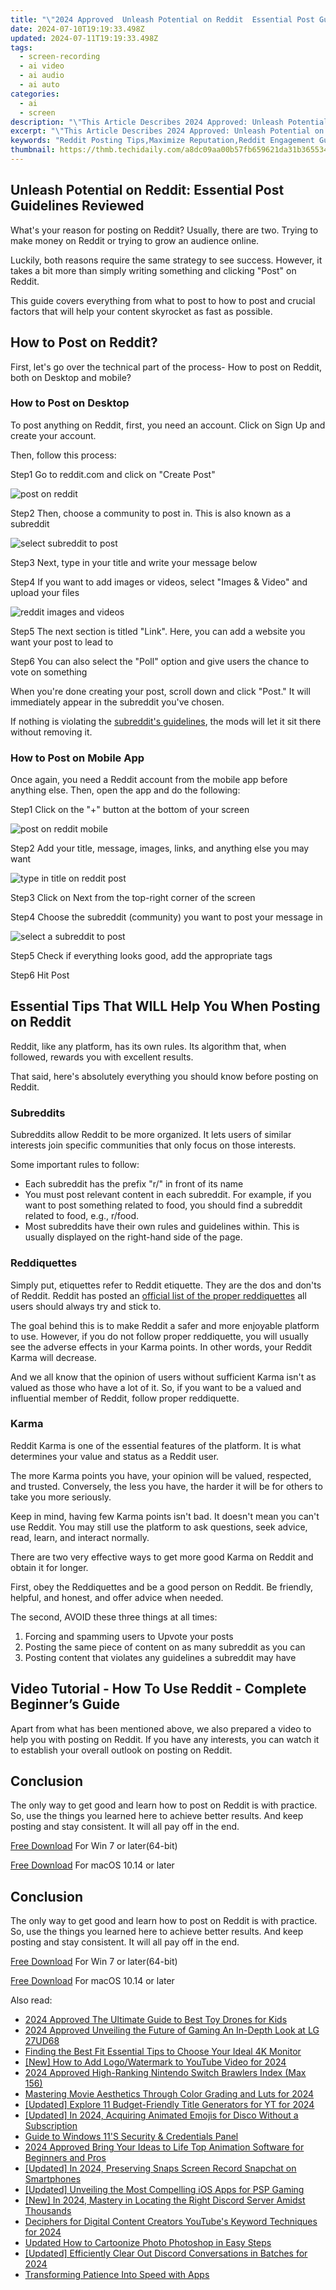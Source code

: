 ```yaml
---
title: "\"2024 Approved  Unleash Potential on Reddit  Essential Post Guidelines Reviewed\""
date: 2024-07-10T19:19:33.498Z
updated: 2024-07-11T19:19:33.498Z
tags: 
  - screen-recording
  - ai video
  - ai audio
  - ai auto
categories: 
  - ai
  - screen
description: "\"This Article Describes 2024 Approved: Unleash Potential on Reddit: Essential Post Guidelines Reviewed\""
excerpt: "\"This Article Describes 2024 Approved: Unleash Potential on Reddit: Essential Post Guidelines Reviewed\""
keywords: "Reddit Posting Tips,Maximize Reputation,Reddit Engagement Guide,Post Strategies for Success,Essential Reddit Guidelines,Boost Reddit Presence,Review Reddit Best Practices"
thumbnail: https://thmb.techidaily.com/a8dc09aa00b57fb659621da31b365534682fa3f06b50eb65c4dc48b9a72515ec.jpg
---
```


## Unleash Potential on Reddit: Essential Post Guidelines Reviewed

What's your reason for posting on Reddit? Usually, there are two. Trying to make money on Reddit or trying to grow an audience online.

Luckily, both reasons require the same strategy to see success. However, it takes a bit more than simply writing something and clicking "Post" on Reddit.

This guide covers everything from what to post to how to post and crucial factors that will help your content skyrocket as fast as possible.

## How to Post on Reddit?

First, let's go over the technical part of the process- How to post on Reddit, both on Desktop and mobile?

### How to Post on Desktop

To post anything on Reddit, first, you need an account. Click on Sign Up and create your account.

Then, follow this process:

Step1 Go to reddit.com and click on "Create Post"

![post on reddit](https://images.wondershare.com/filmora/article-images/2023/01/create-reddit-post.png)

Step2 Then, choose a community to post in. This is also known as a subreddit

![select subreddit to post](https://images.wondershare.com/filmora/article-images/2023/01/choose-community.png)

Step3 Next, type in your title and write your message below

Step4 If you want to add images or videos, select "Images & Video" and upload your files

![reddit images and videos](https://images.wondershare.com/filmora/article-images/2023/01/images-and-videos.png)

Step5 The next section is titled "Link". Here, you can add a website you want your post to lead to

Step6 You can also select the "Poll" option and give users the chance to vote on something

When you're done creating your post, scroll down and click "Post." It will immediately appear in the subreddit you've chosen.

If nothing is violating the [subreddit's guidelines](#%5FSubreddits), the mods will let it sit there without removing it.

### How to Post on Mobile App

Once again, you need a Reddit account from the mobile app before anything else. Then, open the app and do the following:

Step1 Click on the "+" button at the bottom of your screen

![post on reddit mobile](https://images.wondershare.com/filmora/article-images/2023/01/reddit-home.PNG)

Step2 Add your title, message, images, links, and anything else you may want

![type in title on reddit post](https://images.wondershare.com/filmora/article-images/2023/01/reddit-post-title.PNG)

Step3 Click on Next from the top-right corner of the screen

Step4 Choose the subreddit (community) you want to post your message in

![select a subreddit to post](https://images.wondershare.com/filmora/article-images/2023/01/reddit-subreddit.PNG)

Step5 Check if everything looks good, add the appropriate tags

Step6 Hit Post

## Essential Tips That WILL Help You When Posting on Reddit

Reddit, like any platform, has its own rules. Its algorithm that, when followed, rewards you with excellent results.

That said, here's absolutely everything you should know before posting on Reddit.

### Subreddits

Subreddits allow Reddit to be more organized. It lets users of similar interests join specific communities that only focus on those interests.

Some important rules to follow:

* Each subreddit has the prefix "r/" in front of its name
* You must post relevant content in each subreddit. For example, if you want to post something related to food, you should find a subreddit related to food, e.g., r/food.
* Most subreddits have their own rules and guidelines within. This is usually displayed on the right-hand side of the page.

### Reddiquettes

Simply put, etiquettes refer to Reddit etiquette. They are the dos and don'ts of Reddit. Reddit has posted an [official list of the proper reddiquettes](https://www.reddithelp.com/hc/en-us/articles/205926439) all users should always try and stick to.

The goal behind this is to make Reddit a safer and more enjoyable platform to use. However, if you do not follow proper reddiquette, you will usually see the adverse effects in your Karma points. In other words, your Reddit Karma will decrease.

And we all know that the opinion of users without sufficient Karma isn't as valued as those who have a lot of it. So, if you want to be a valued and influential member of Reddit, follow proper reddiquette.

### Karma

Reddit Karma is one of the essential features of the platform. It is what determines your value and status as a Reddit user.

The more Karma points you have, your opinion will be valued, respected, and trusted. Conversely, the less you have, the harder it will be for others to take you more seriously.

Keep in mind, having few Karma points isn't bad. It doesn't mean you can't use Reddit. You may still use the platform to ask questions, seek advice, read, learn, and interact normally.

There are two very effective ways to get more good Karma on Reddit and obtain it for longer.

First, obey the Reddiquettes and be a good person on Reddit. Be friendly, helpful, and honest, and offer advice when needed.

The second, AVOID these three things at all times:

1. Forcing and spamming users to Upvote your posts
2. Posting the same piece of content on as many subreddit as you can
3. Posting content that violates any guidelines a subreddit may have

## Video Tutorial - How To Use Reddit - Complete Beginner’s Guide

Apart from what has been mentioned above, we also prepared a video to help you with posting on Reddit. If you have any interests, you can watch it to establish your overall outlook on posting on Reddit.

## Conclusion

The only way to get good and learn how to post on Reddit is with practice. So, use the things you learned here to achieve better results. And keep posting and stay consistent. It will all pay off in the end.

[Free Download](https://tools.techidaily.com/wondershare/filmora/download/) For Win 7 or later(64-bit)

[Free Download](https://tools.techidaily.com/wondershare/filmora/download/) For macOS 10.14 or later

## Conclusion

The only way to get good and learn how to post on Reddit is with practice. So, use the things you learned here to achieve better results. And keep posting and stay consistent. It will all pay off in the end.

[Free Download](https://tools.techidaily.com/wondershare/filmora/download/) For Win 7 or later(64-bit)

[Free Download](https://tools.techidaily.com/wondershare/filmora/download/) For macOS 10.14 or later

<ins class="adsbygoogle"
     style="display:block"
     data-ad-format="autorelaxed"
     data-ad-client="ca-pub-7571918770474297"
     data-ad-slot="1223367746"></ins>

<ins class="adsbygoogle"
     style="display:block"
     data-ad-format="autorelaxed"
     data-ad-client="ca-pub-7571918770474297"
     data-ad-slot="1223367746"></ins>



<ins class="adsbygoogle"
     style="display:block"
     data-ad-client="ca-pub-7571918770474297"
     data-ad-slot="8358498916"
     data-ad-format="auto"
     data-full-width-responsive="true"></ins>


<span class="atpl-alsoreadstyle">Also read:</span>
<div><ul>
<li><a href="https://article-knowledge.techidaily.com/2024-approved-the-ultimate-guide-to-best-toy-drones-for-kids/"><u>2024 Approved  The Ultimate Guide to Best Toy Drones for Kids</u></a></li>
<li><a href="https://article-knowledge.techidaily.com/2024-approved-unveiling-the-future-of-gaming-an-in-depth-look-at-lg-27ud68/"><u>2024 Approved  Unveiling the Future of Gaming  An In-Depth Look at LG 27UD68</u></a></li>
<li><a href="https://extra-tips.techidaily.com/finding-the-best-fit-essential-tips-to-choose-your-ideal-4k-monitor/"><u>Finding the Best Fit  Essential Tips to Choose Your Ideal 4K Monitor</u></a></li>
<li><a href="https://youtube-zero.techidaily.com/ow-to-add-logowatermark-to-youtube-video-for-2024/"><u>[New] How to Add Logo/Watermark to YouTube Video for 2024</u></a></li>
<li><a href="https://screen-sharing-recording.techidaily.com/2024-approved-high-ranking-nintendo-switch-brawlers-index-max-156/"><u>2024 Approved  High-Ranking Nintendo Switch Brawlers Index (Max 156)</u></a></li>
<li><a href="https://extra-skills.techidaily.com/mastering-movie-aesthetics-through-color-grading-and-luts-for-2024/"><u>Mastering Movie Aesthetics Through Color Grading and Luts for 2024</u></a></li>
<li><a href="https://facebook-video-footage.techidaily.com/updated-explore-11-budget-friendly-title-generators-for-yt-for-2024/"><u>[Updated] Explore 11 Budget-Friendly Title Generators for YT for 2024</u></a></li>
<li><a href="https://discord-videos.techidaily.com/updated-in-2024-acquiring-animated-emojis-for-disco-without-a-subscription/"><u>[Updated] In 2024, Acquiring Animated Emojis for Disco Without a Subscription</u></a></li>
<li><a href="https://win11.techidaily.com/guide-to-windows-11s-security-and-credentials-panel/"><u>Guide to Windows 11'S Security & Credentials Panel</u></a></li>
<li><a href="https://ai-vdieo-software.techidaily.com/2024-approved-bring-your-ideas-to-life-top-animation-software-for-beginners-and-pros/"><u>2024 Approved Bring Your Ideas to Life Top Animation Software for Beginners and Pros</u></a></li>
<li><a href="https://snapchat-videos.techidaily.com/updated-in-2024-preserving-snaps-screen-record-snapchat-on-smartphones/"><u>[Updated] In 2024, Preserving Snaps  Screen Record Snapchat on Smartphones</u></a></li>
<li><a href="https://screen-activity-recording.techidaily.com/updated-unveiling-the-most-compelling-ios-apps-for-psp-gaming/"><u>[Updated] Unveiling the Most Compelling iOS Apps for PSP Gaming</u></a></li>
<li><a href="https://discord-videos.techidaily.com/new-in-2024-mastery-in-locating-the-right-discord-server-amidst-thousands/"><u>[New] In 2024, Mastery in Locating the Right Discord Server Amidst Thousands</u></a></li>
<li><a href="https://youtube-video-recordings.techidaily.com/deciphers-for-digital-content-creators-youtubes-keyword-techniques-for-2024/"><u>Deciphers for Digital Content Creators  YouTube's Keyword Techniques for 2024</u></a></li>
<li><a href="https://animation-videos.techidaily.com/updated-how-to-cartoonize-photo-photoshop-in-easy-steps/"><u>Updated How to Cartoonize Photo Photoshop in Easy Steps</u></a></li>
<li><a href="https://discord-videos.techidaily.com/updated-efficiently-clear-out-discord-conversations-in-batches-for-2024/"><u>[Updated] Efficiently Clear Out Discord Conversations in Batches for 2024</u></a></li>
<li><a href="https://extra-information.techidaily.com/transforming-patience-into-speed-with-apps/"><u>Transforming Patience Into Speed with Apps</u></a></li>
</ul></div>
